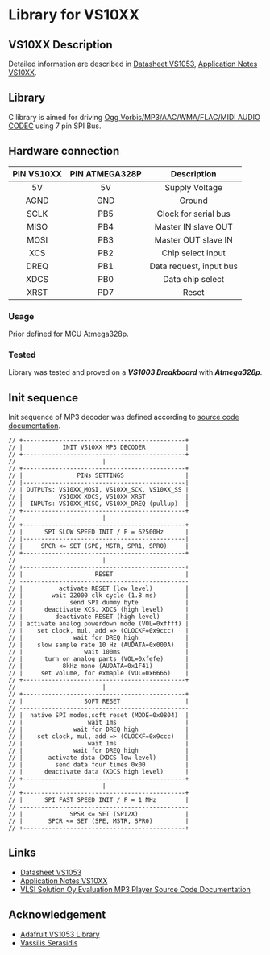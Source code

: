 # Library for VS10XX

## VS10XX Description
Detailed information are described in [Datasheet VS1053](https://www.vlsi.fi/fileadmin/datasheets/vs1053.pdf), [Application Notes VS10XX](https://www.vlsi.fi/fileadmin/app_notes/vs10XXan.pdf).

## Library
C library is aimed for driving [Ogg Vorbis/MP3/AAC/WMA/FLAC/MIDI AUDIO CODEC](https://www.vlsi.fi/fileadmin/datasheets/vs1053.pdf) using 7 pin SPI Bus.

## Hardware connection
| PIN VS10XX | PIN ATMEGA328P | Description |
| :---: | :---: |  :---: |
| 5V | 5V | Supply Voltage |
| AGND | GND | Ground |
| SCLK | PB5 | Clock for serial bus |
| MISO | PB4 | Master IN slave OUT |
| MOSI | PB3 | Master OUT slave IN |
| XCS | PB2 | Chip select input |
| DREQ | PB1 | Data request, input bus |
| XDCS | PB0 | Data chip select |
| XRST | PD7 | Reset |

### Usage
Prior defined for MCU Atmega328p.

### Tested
Library was tested and proved on a **_VS1003 Breakboard_** with **_Atmega328p_**.
  
## Init sequence
Init sequence of MP3 decoder was defined according to [source code documentation](https://www.vlsi.fi/player_vs1011_1002_1003/modularplayer/vs10xx_8c.html#a3).
```
// +---------------------------------------------+
// |           INIT VS10XX MP3 DECODER           |
// +---------------------------------------------+
//                        |
// +---------------------------------------------+
// |               PINs SETTINGS                 |
// |---------------------------------------------|
// | OUTPUTs: VS10XX_MOSI, VS10XX_SCK, VS10XX_SS |
// |          VS10XX_XDCS, VS10XX_XRST           |
// |  INPUTs: VS10XX_MISO, VS10XX_DREQ (pullup)  |
// +---------------------------------------------+
//                        |
// +---------------------------------------------+ 
// |      SPI SLOW SPEED INIT / F = 62500Hz      |
// |---------------------------------------------|
// |     SPCR <= SET (SPE, MSTR, SPR1, SPR0)     |
// +---------------------------------------------+
//                        |
// +---------------------------------------------+ 
// |                    RESET                    |
// -----------------------------------------------
// |          activate RESET (low level)         |
// |        wait 22000 clk cycle (1.8 ms)        |
// |             send SPI dummy byte             |
// |      deactivate XCS, XDCS (high level)      |
// |         deactivate RESET (high level)       |
// | activate analog powerdown mode (VOL=0xffff) |
// |    set clock, mul, add => (CLOCKF=0x9ccc)   |
// |              wait for DREQ high             |
// |    slow sample rate 10 Hz (AUDATA=0x000A)   |
// |                 wait 100ms                  |
// |      turn on analog parts (VOL=0xfefe)      |
// |           8kHz mono (AUDATA=0x1F41)         |
// |     set volume, for exmaple (VOL=0x6666)    |
// +---------------------------------------------+
//                        |
// +---------------------------------------------+ 
// |                 SOFT RESET                  |
// -----------------------------------------------
// |  native SPI modes,soft reset (MODE=0x0804)  |
// |                  wait 1ms                   |
// |              wait for DREQ high             |
// |    set clock, mul, add => (CLOCKF=0x9ccc)   |
// |                  wait 1ms                   |
// |              wait for DREQ high             |
// |       activate data (XDCS low level)        |
// |         send data four times 0x00           |
// |      deactivate data (XDCS high level)      |
// +---------------------------------------------+
//                        |
// +---------------------------------------------+ 
// |      SPI FAST SPEED INIT / F = 1 MHz        |
// -----------------------------------------------
// |             SPSR <= SET (SPI2X)             |
// |       SPCR <= SET (SPE, MSTR, SPR0)         |
// +---------------------------------------------+
```

## Links
- [Datasheet VS1053](https://www.vlsi.fi/fileadmin/datasheets/vs1053.pdf)
- [Application Notes VS10XX](https://www.vlsi.fi/fileadmin/app_notes/vs10XXan.pdf)
- [VLSI Solution Oy Evaluation MP3 Player Source Code Documentation](https://www.vlsi.fi/player_vs1011_1002_1003/modularplayer/files.html)

## Acknowledgement
- [Adafruit VS1053 Library](https://github.com/adafruit/Adafruit_VS1053_Library)
- [Vassilis Serasidis](https://os.mbed.com/users/silis/code/VS1053//file/5ad25d480d5f/VS1053.cpp/)
